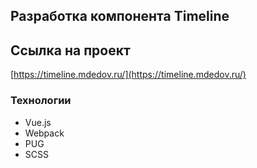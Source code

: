 ## Разработка компонента Timeline

## Ссылка на проект

[https://timeline.mdedov.ru/](https://timeline.mdedov.ru/)

### Технологии

- Vue.js
- Webpack
- PUG
- SCSS
